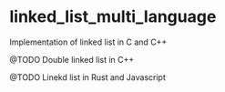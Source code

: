 # linked_list_multi_language
Implementation of linked list in C and C++

@TODO Double linked list in C++

@TODO Linekd list in Rust and Javascript
